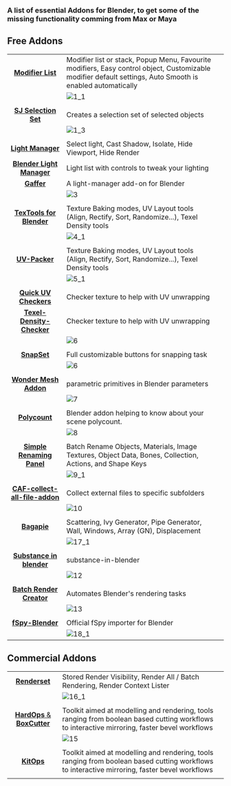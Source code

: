 
### A list of essential Addons for Blender, to get some of the missing functionality comming from Max or Maya

## Free Addons
| | | |
|:----------------:| :-------------| :-------------|
| [**Modifier List**](https://github.com/Symstract/modifier_list)| Modifier list or stack, Popup Menu, Favourite modifiers, Easy control object, Customizable modifier default settings, Auto Smooth is enabled automatically |  |  
| | ![1_1](https://user-images.githubusercontent.com/24575719/182044110-c2d0c281-2a07-4d2d-b551-f866f7c93938.jpg)| |
| | | |
| [**SJ Selection Set**](https://github.com/Symstract/modifier_list)| Creates a selection set of selected objects |  |  
| |![1_3](https://user-images.githubusercontent.com/24575719/182044169-6a14e087-a50a-4b29-aeed-196331c490d4.jpg) | |
| | | |
| [**Light Manager**](https://coreycorza.gumroad.com/l/light_manager)|  Select light, Cast Shadow, Isolate, Hide Viewport, Hide Render |  |  
| [**Blender Light Manager**](https://engelik.gumroad.com/l/DQNYI)| Light list with controls to tweak your lighting  |  |  
| [**Gaffer**](https://github.com/gregzaal/Gaffer)| A light-manager add-on for Blender   |  |  
| |![3](https://user-images.githubusercontent.com/24575719/182044285-bd74fcfd-da1a-4102-9d01-bf73f623d134.jpg) | |
| | | |
| [**TexTools for Blender**](https://github.com/SavMartin/TexTools-Blender)| Texture Baking modes, UV Layout tools (Align, Rectify, Sort, Randomize...), Texel Density tools  |  |  
| | ![4_1](https://user-images.githubusercontent.com/24575719/182044400-af5927b8-ee81-4e2e-a410-6c564046df0f.jpg) | |
| | | |
| [**UV-Packer**](https://www.uv-packer.com/blender/)| Texture Baking modes, UV Layout tools (Align, Rectify, Sort, Randomize...), Texel Density tools  |  |  
| |![5_1](https://user-images.githubusercontent.com/24575719/182044461-a469be12-efe3-423e-835d-94bc5586a4ef.jpg) | |
| | | |
| [**Quick UV Checkers**](https://amanbairwal.gumroad.com/l/QUVCheckers)| Checker texture to help with UV unwrapping |  |  
| [**Texel-Density-Checker**](https://github.com/mrven/Blender-Texel-Density-Checker)| Checker texture to help with UV unwrapping |  |  
| | ![6](https://user-images.githubusercontent.com/24575719/182044507-75872f1a-ef53-4546-9f5d-0b1e8d2a0c92.gif)| |
| | | |
| [**SnapSet**](https://github.com/mkbreuer/view3d_snapset/releases)| Full customizable buttons for snapping task  |  |  
| | ![6](https://user-images.githubusercontent.com/24575719/182044529-585c2afe-d645-45c6-a935-f8e8b96160d6.png)| |
| | | |
| [**Wonder Mesh Addon**](https://github.com/specoolar/Blender-BakeLab2)|  parametric primitives in Blender parameters  |  |  
| |![7](https://user-images.githubusercontent.com/24575719/182044547-5ee44113-598a-42d0-9a14-9d29ab51b335.jpg) | |
| | | |
| [**Polycount**](https://github.com/Vinc3r/Polycount)| Blender addon helping to know about your scene polycount. |  | 
| |![8](https://user-images.githubusercontent.com/24575719/182044573-2f429f87-8cb1-42e2-a6d5-7aa999ce37ff.png) | |
| | | |
| [**Simple Renaming Panel**](https://github.com/Weisl/simple_renaming_panel)| Batch Rename Objects, Materials, Image Textures, Object Data, Bones, Collection, Actions, and Shape Keys |  |  
| |![9_1](https://user-images.githubusercontent.com/24575719/182044599-3e43e29e-0f44-4b40-84fb-6285fcd6c45a.jpg) | |
| | | |
| [**CAF-collect-all-file-addon**](https://github.com/samytichadou/CAF-collect-all-file-addon)| Collect external files to specific subfolders|  |  
| |![10](https://user-images.githubusercontent.com/24575719/182044627-56b579b1-479f-49f2-9503-d449a520fe5a.jpg) | |
| | | |
| [**Bagapie**](https://www.f12studio.fr/bagapiev6)| Scattering, Ivy Generator, Pipe Generator, Wall, Windows, Array (GN), Displacement | |
| | ![17_1](https://user-images.githubusercontent.com/24575719/182044683-56032231-0d99-4d42-bce2-2fac9cd0bf15.jpg)| |
| | | |
| [**Substance in blender**](https://substance3d.adobe.com/plugins/substance-in-blender/) | substance-in-blender |  |  
| |![12](https://user-images.githubusercontent.com/24575719/182044730-be0954af-666f-4f4c-8056-34f0c6ffcd6f.jpg) | |
| | | |
| [**Batch Render Creator**](https://blender-addons.gumroad.com/l/kAloE) | Automates Blender's rendering tasks |  |  
| |![13](https://user-images.githubusercontent.com/24575719/182044749-b4721de9-5119-4715-bf14-bf9676774cf2.jpg) | |
| | | |
| [**fSpy-Blender**](https://github.com/stuffmatic/fSpy-Blender) | Official fSpy importer for Blender|  |  
| |![18_1](https://user-images.githubusercontent.com/24575719/182044796-f520a3be-2887-40d4-8161-fe29efb304ca.jpg) | |

## Commercial Addons
| | | |
|:----------------:| :-------------| :-------------|
| [**Renderset**](https://blendermarket.com/products/render-manager-addon-renderset)| Stored Render Visibility, Render All / Batch Rendering, Render Context Lister |  |  
| | ![16_1](https://user-images.githubusercontent.com/24575719/182044842-77cee8bc-7da8-4045-b75b-b9405dd3fdb3.jpg)| |
| | | |
| [**HardOps** & **BoxCutter**](https://masterxeon1001.gumroad.com/l/hardops)| Toolkit aimed at modelling and rendering, tools ranging from boolean based cutting workflows to interactive mirroring, faster bevel workflows |  |  
| |![15](https://user-images.githubusercontent.com/24575719/182044890-f57b9b7e-ac58-4e3a-8b9e-76096d05e857.gif) | |
| | | |
| [**KitOps**](https://masterxeon1001.gumroad.com/l/hardops)| Toolkit aimed at modelling and rendering, tools ranging from boolean based cutting workflows to interactive mirroring, faster bevel workflows |  | 
| | | |



